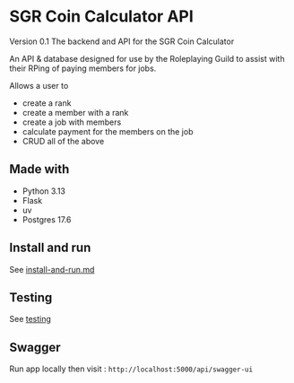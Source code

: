 # SGR Coin Calculator API
Version 0.1
The backend and API for the SGR Coin Calculator

An API & database designed for use by the Roleplaying Guild to assist with their RPing of paying members for jobs.

Allows a user to
- create a rank
- create a member with a rank
- create a job with members
- calculate payment for the members on the job
- CRUD all of the above

## Made with

- Python 3.13
- Flask
- uv
- Postgres 17.6

## Install and run

See [install-and-run.md](/docs/install-and-run.md)

## Testing

See [testing](/docs/testing.md)

## Swagger
Run app locally then visit : `http://localhost:5000/api/swagger-ui`

